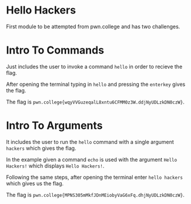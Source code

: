 # Hello Hackers
First module to be attempted from pwn.college and has two challenges.

# Intro To Commands
Just includes the user to invoke a command `hello` in order to recieve the flag.

After opening the terminal typing in `hello` and pressing the `enterkey` gives the flag.

The flag is `pwn.college{wqyVVGuzeqalL8xntu6CFMM0z3W.ddjNyUDLzkDN0czW}`.

# Intro To Arguments
It includes the user to run the `hello` command with a single argument `hackers` which gives the flag.

In the example given a command `echo` is used with the argument `Hello Hackers!` which displays `Hello Hackers!`.

Following the same steps, after opening the terminal enter `hello hackers` which gives us the flag.

The flag is `pwn.college{MPNS305mMkfJDnMEiobyVaG6xFq.dhjNyUDLzkDN0czW}`.
